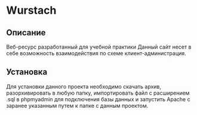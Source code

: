 # Wurstach
## Описание
Веб-ресурс разработанный для учебной практики
Данный сайт несет в себе возможность взаимодействия по схеме клиент-администрация.
## Установка
Для установки данного проекта необходимо скачать архив, разорхивировать в любую папку, импортировать файл с расширением .sql в phpmyadmin для подключения базы данных и запустить Apache с заранее указанным путем к папке с данным проектом.
